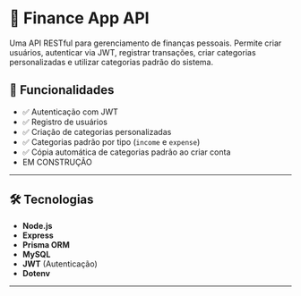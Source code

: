# 💸 Finance App API

Uma API RESTful para gerenciamento de finanças pessoais. Permite criar usuários, autenticar via JWT, registrar transações, criar categorias personalizadas e utilizar categorias padrão do sistema.

## 🧩 Funcionalidades

- ✅ Autenticação com JWT
- ✅ Registro de usuários
- ✅ Criação de categorias personalizadas
- ✅ Categorias padrão por tipo (`income` e `expense`)
- ✅ Cópia automática de categorias padrão ao criar conta
- EM CONSTRUÇÃO

---

## 🛠 Tecnologias

- **Node.js**
- **Express**
- **Prisma ORM**
- **MySQL**
- **JWT** (Autenticação)
- **Dotenv**

---
